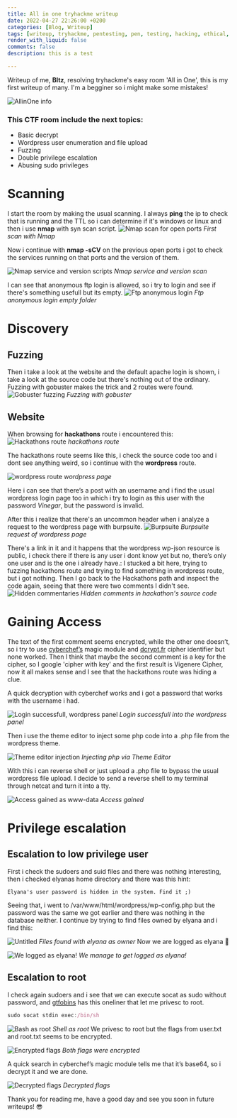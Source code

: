 ```yaml
---
title: All in one tryhackme writeup
date: 2022-04-27 22:26:00 +0200
categories: [Blog, Writeup]
tags: [writeup, tryhackme, pentesting, pen, testing, hacking, ethical, all, in, one]
render_with_liquid: false
comments: false
description: this is a test

---
```


Writeup of me, **Bltz**, resolving tryhackme's easy room 'All in One', this is my first writeup of many. I'm a begginer so i might make some mistakes!

![AllinOne info](/assets/allinone.png)



### This CTF room include the next topics:
- Basic decrypt
- Wordpress user enumeration and file upload
- Fuzzing
- Double privilege escalation
- Abusing sudo privileges

# Scanning

I start the room by making the usual scanning. I always **ping** the ip to check that is running and the TTL so i can determine if it's windows or linux
and then i use **nmap** with syn scan script.
![Nmap scan for open ports](/assets/img/allinone/1.png)
_First scan with Nmap_

Now i continue with **nmap -sCV** on the previous open ports i got to check the services running on that ports and the version of them.

![Nmap service and version scripts](/assets/img/allinone/2.png)
_Nmap service and version scan_


I can see that anonymous ftp login is allowed, so i try to login and see if there's something usefull but its empty.
![Ftp anonymous login](/assets/img/allinone/3.png)
_Ftp anonymous login empty folder_


# Discovery

## Fuzzing
Then i take a look at the website and the default apache login is shown, i take a look at the source code but there's nothing out of the ordinary.
Fuzzing with gobuster makes the trick and 2 routes were found.
![Gobuster fuzzing](/assets/img/allinone/fuzz.png)
_Fuzzing with gobuster_

## Website
When browsing for **hackathons** route i encountered this:
![Hackathons route](/assets/img/allinone/4.png)
_hackathons route_

The hackathons route seems like this, i check the source code too and i dont see anything weird, so i continue with the **wordpress** route.

![wordpress route](/assets/img/allinone/5.png)
_wordpress page_



Here i can see that there’s a post with an username and i find the usual wordpress login page too 
in which i try to login as this user with the password _Vinegar_, but the password is invalid.

After this i realize that there's an uncommon header when i analyze a request to the wordpress page with burpsuite.
![Burpsuite](/assets/img/allinone/6.png)
_Burpsuite request of wordpress page_

There's a link in it and it happens that the wordpress wp-json resource is public, 
i check there if there is any user i dont know yet but no, there’s only one user and is the one i already have.:
I stucked a bit here, trying to fuzzing hackathons route and trying to find something in wordpress route, but i got nothing.
Then I go back to the Hackathons path and inspect the code again, seeing that there were two comments I didn't see.
![Hidden commentaries](/assets/img/allinone/7.png)
_Hidden comments in hackathon's source code_

# Gaining Access
The text of the first comment seems encrypted, while the other one doesn’t, so i try to use
[cyberchef’s](https://gchq.github.io/CyberChef/) magic module and [dcrypt.fr](http://dcrypt.fr) cipher identifier but none worked.
Then I think that maybe the second comment is a key for the cipher, so I google 'cipher with key' and the first result is Vigenere Cipher,
now it all makes sense and I see that the hackathons route was hiding a clue.

A quick decryption with cyberchef works and i got a password that works with the username i had.

![Login successfull, wordpress panel](/assets/img/allinone/8.png)
_Login successfull into the wordpress panel_

Then i use the theme editor to inject some php code into a .php file from the wordpress theme.

![Theme editor injection](/assets/img/allinone/9.png)
_Injecting php via Theme Editor_

With this i can reverse shell or just upload a .php file to bypass the usual wordpress file upload. I decide to send a reverse shell to my terminal through netcat and turn it into a tty.

![Access gained as www-data](/assets/img/allinone/10.png)
_Access gained_

# Privilege escalation

## Escalation to low privilege user

First i check the sudoers and suid files and there was nothing interesting, then i checked elyanas home directory and there was this hint:

```
Elyana's user password is hidden in the system. Find it ;)
```

Seeing that, i went to /var/www/html/wordpress/wp-config.php but the password was the same we got earlier and there was nothing in the database neither.
I continue by trying to find files owned by elyana and i find this:

![Untitled](/assets/img/allinone/11.png)
_Files found with elyana as owner_
Now we are logged as elyana 🙂

![We logged as elyana!](/assets/img/allinone/12.png)
_We manage to get logged as elyana!_
## Escalation to root

I check again sudoers and i see that we can execute socat as sudo without password, and [gtfobins](https://gtfobins.github.io/gtfobins/socat/) has this oneliner that let me privesc to root.

```jsx
sudo socat stdin exec:/bin/sh
```

![Bash as root](/assets/img/allinone/13.png)
_Shell as root_
We privesc to root but the flags from user.txt and root.txt seems to be encrypted.

![Encrypted flags](/assets/img/allinone/14.png)
_Both flags were encrypted_

A quick search in cyberchef’s magic module tells me that it’s base64, so i decrypt it and we are done.

![Decrypted flags](/assets/img/allinone/15.png)
_Decrypted flags_


Thank you for reading me, have a good day and see you soon in future writeups! 😎

